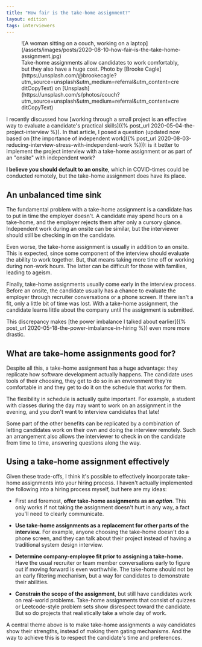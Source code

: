 ```yaml
---
title: "How fair is the take-home assignment?"
layout: edition
tags: interviewers
---
```


<figure id="cover-img" markdown="1">
![A woman sitting on a couch, working on a laptop](/assets/images/posts/2020-08-10-how-fair-is-the-take-home-assignment.jpg)
<figcaption markdown="1">Take-home assignments allow candidates to work comfortably, but they also have a huge cost. Photo by [Brooke Cagle](https://unsplash.com/@brookecagle?utm_source=unsplash&utm_medium=referral&utm_content=creditCopyText) on [Unsplash](https://unsplash.com/s/photos/couch?utm_source=unsplash&utm_medium=referral&utm_content=creditCopyText)
</figcaption>
</figure>

I recently discussed how [working through a small project is an effective way to evaluate a candidate's practical skills]({% post_url 2020-05-04-the-project-interview %}). In that article, I posed a question (updated now based on [the importance of independent work]({% post_url 2020-08-03-reducing-interview-stress-with-independent-work %})): is it better to implement the project interview with a take-home assignment or as part of an "onsite" with independent work? 

**I believe you should default to an onsite**, which in COVID-times could be conducted remotely, but the take-home assignment does have its place.

## An unbalanced time sink

The fundamental problem with a take-home assignment is a candidate has to put in time the employer doesn't. A candidate may spend hours on a take-home, and the employer rejects them after only a cursory glance. Independent work during an onsite can be similar, but the interviewer should still be checking in on the candidate.

Even worse, the take-home assignment is usually in addition to an onsite. This is expected, since some component of the interview should evaluate the ability to work together. But, that means taking more time off or working during non-work hours. The latter can be difficult for those with families, leading to ageism.

Finally, take-home assignments usually come early in the interview process. Before an onsite, the candidate usually has a chance to evaluate the employer through recruiter conversations or a phone screen. If there isn't a fit, only a little bit of time was lost. With a take-home assignment, the candidate learns little about the company until the assignment is submitted.

This discrepancy makes [the power imbalance I talked about earlier]({% post_url 2020-05-18-the-power-imbalance-in-hiring %}) even more more drastic.

## What are take-home assignments good for?

Despite all this, a take-home assignment has a huge advantage: they replicate how software development actually happens. The candidate uses tools of their choosing, they get to do so in an environment they're comfortable in and they get to do it on the schedule that works for them.

The flexibility in schedule is actually quite important. For example, a student with classes during the day may want to work on an assignment in the evening, and you don't want to interview candidates that late!

Some part of the other benefits can be replicated by a combination of letting candidates work on their own and doing the interview remotely. Such an arrangement also allows the interviewer to check in on the candidate from time to time, answering questions along the way.

## Using a take-home assignment effectively

Given these trade-offs, I think it's possible to effectively incorporate take-home assignments into your hiring process. I haven't actually implemented the following into a hiring process myself, but here are my ideas:

- First and foremost, **offer take-home assignments as an _option_**. This only works if not taking the assignment doesn't hurt in any way, a fact you'll need to clearly communicate.

- **Use take-home assignments as a replacement for other parts of the interview.** For example, anyone choosing the take-home doesn't do a phone screen, and they can talk about their project instead of having a traditional system design interview.

- **Determine company-employee fit prior to assigning a take-home.** Have the usual recruiter or team member conversations early to figure out if moving forward is even worthwhile. The take-home should not be an early filtering mechanism, but a way for candidates to demonstrate their abilities.

- **Constrain the scope of the assignment**, but still have candidates work on real-world problems. Take-home assignments that consist of quizzes or Leetcode-style problem sets show disrespect toward the candidate. But so do projects that realistically take a whole day of work.

A central theme above is to make take-home assignments a way candidates show their strengths, instead of making them gating mechanisms. And the way to achieve this is to respect the candidate's time and preferences.
